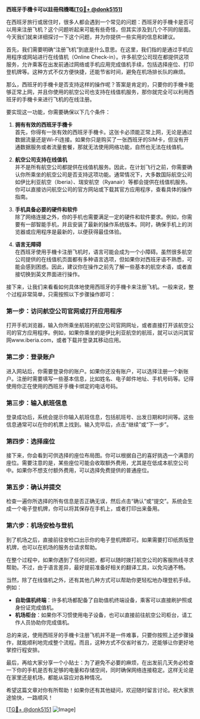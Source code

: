 **西班牙手機卡可以註冊飛機嗎[[TG💪+ @donk5151](https://t.me/s/donk5151)]**

在西班牙旅行或居住时，很多人都会遇到一个常见的问题：西班牙的手機卡是否可以用来注册飞机？这个问题听起来可能有些奇怪，但其实涉及到几个不同的层面。今天我们就来详细探讨一下这个问题，并为你提供一些实用的信息和建议。

首先，我们需要明确“注册飞机”到底是什么意思。在这里，我们指的是通过手机应用程序或网站进行在线值机（Online Check-in）。许多航空公司现在都提供这项服务，允许乘客在出发前通过网络或手机应用完成值机手续，包括选择座位、打印登机牌等。这种方式不仅方便快捷，还能节省时间，避免在机场排长队的麻烦。

那么，西班牙的手機卡是否支持这样的操作呢？答案是肯定的，只要你的手機卡能够正常上网，并且你使用的航空公司也支持在线值机服务，那你就完全可以利用西班牙的手機卡来进行飞机的在线注册。

要实现这一功能，你需要确保以下几个条件：

1. **拥有有效的西班牙手機卡**  
   首先，你得有一张有效的西班牙手機卡。这张卡必须能正常上网，无论是通过数据流量还是Wi-Fi连接。如果你只是购买了一张西班牙的SIM卡，但没有开通数据服务或者流量套餐，那就无法使用网络功能，自然也无法在线值机。

2. **航空公司支持在线值机**  
   并不是所有航空公司都提供在线值机服务。因此，在计划飞行之前，你需要确认你所乘坐的航空公司是否支持这项功能。通常情况下，大多数国际航空公司如伊比利亚航空（Iberia）、瑞安航空（Ryanair）等都会提供在线值机服务。你可以直接访问航空公司的官方网站或下载其官方应用程序，查看具体的操作指南。

3. **手机具备必要的硬件和软件**  
   除了网络连接之外，你的手机也需要满足一定的硬件和软件要求。例如，你需要有一部智能手机，并且安装了最新的操作系统版本。同时，确保手机上的浏览器或应用程序是最新的，以便获得最佳体验。

4. **语言无障碍**  
   在西班牙使用手機卡注册飞机时，语言可能会成为一个小障碍。虽然很多航空公司提供的在线值机页面都有多种语言选项，但如果你对西班牙语不熟悉，可能会感到困惑。因此，建议你在操作之前先了解一些基本的航空术语，或者直接切换到英文界面进行操作。

接下来，让我们来看看如何具体地使用西班牙的手機卡来注册飞机。一般来说，整个过程非常简单，只需按照以下步骤操作即可：

### 第一步：访问航空公司官网或打开应用程序  
打开手机浏览器，输入你所乘坐航班的航空公司官网网址，或者直接打开该航空公司的官方应用程序。例如，如果你乘坐的是伊比利亚航空的航班，就可以访问其官网www.iberia.com，或者下载并登录其移动应用。

### 第二步：登录账户  
进入网站后，你需要登录你的账户。如果你还没有账户，可以选择注册一个新账户。注册时需要填写一些基本信息，比如姓名、电子邮件地址、手机号码等。记得使用你正在使用的西班牙手機卡绑定的电话号码。

### 第三步：输入航班信息  
登录成功后，系统会提示你输入航班信息，包括航班号、出发日期和时间等。这些信息通常可以在你的机票上找到。输入完毕后，点击“继续”或“下一步”。

### 第四步：选择座位  
接下来，你会看到可供选择的座位布局图。你可以根据自己的喜好挑选一个满意的座位。需要注意的是，某些座位可能会收取额外费用，尤其是在低成本航空公司中。如果你不想支付额外费用，可以选择免费提供的普通座位。

### 第五步：确认并提交  
检查一遍你所选择的所有信息是否正确无误，然后点击“确认”或“提交”。系统会生成一个电子登机牌，你可以将其保存在手机上，或者打印出来备用。

### 第六步：机场安检与登机  
到了机场之后，直接前往安检口出示你的电子登机牌即可。如果需要打印纸质版登机牌，也可以在机场的服务台请求帮助。

在整个过程中，如果你遇到了任何问题，都可以随时拨打航空公司的客服热线寻求帮助。不过，由于语言差异，最好提前准备好相关的翻译工具，以免沟通不畅。

当然，除了在线值机之外，还有其他几种方式可以帮助你更轻松地办理登机手续。例如：

- **自助值机终端**：许多机场都配备了自助值机终端设备，乘客可以直接刷护照或身份证完成值机。
- **机场柜台**：如果你不习惯使用电子设备，也可以直接前往航空公司柜台，请工作人员协助你完成值机。

总的来说，使用西班牙的手機卡注册飞机并不是一件难事，只要你按照上述步骤操作，就能顺利地完成整个流程。而且，这种方式不仅省时省力，还能够让你更好地掌控行程安排。

最后，再给大家分享一个小贴士：为了避免不必要的麻烦，在出发前几天务必检查一下你的手机是否有足够的电量和存储空间，同时确保网络连接稳定。这样无论是在家里还是机场，都能从容应对各种情况。

希望这篇文章对你有所帮助！如果你还有其他疑问，欢迎随时留言讨论。祝大家旅途愉快，一路顺风！

[[TG💪+ @donk5151](https://t.me/s/donk5151) ![Image](https://i.postimg.cc/rwNCRYN7/Snipaste-2025-04-30-17-27-05.png)]